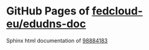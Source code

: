 GitHub Pages of [fedcloud-eu/edudns-doc](https://github.com/fedcloud-eu/edudns-doc.git)
===
Sphinx html documentation of [98884183](https://github.com/fedcloud-eu/edudns-doc/tree/98884183c406d452e8e38810ddd0484468177136)

